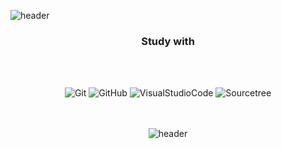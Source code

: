 ![header](https://capsule-render.vercel.app/api?type=slice&color=gradient&height=200&section=header&text=capsule%20render&fontSize=90)


<div align=center>

### Study with
<br/>
<br/>
  
![Git](https://img.shields.io/badge/-Git-F05032?style=for-the-badge&logo=git&logoColor=ffffff)
![GitHub](https://img.shields.io/badge/-GitHub-181717?style=for-the-badge&logo=github&logoColor=ffffff)
![VisualStudioCode](https://img.shields.io/badge/-VisualStudioCode-007ACC?style=for-the-badge&logo=VisualStudioCode&logoColor=ffffff)
![Sourcetree](https://img.shields.io/badge/-Sourcetree-0052CC?style=for-the-badge&logo=sourcetree&logoColor=ffffff)  
<br/>
<br/>



![header](https://capsule-render.vercel.app/api?type=slice&color=gradient&height=200&section=footer&text=Hi%20There&fontSize=100)
